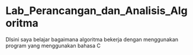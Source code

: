 # Lab_Perancangan_dan_Analisis_Algoritma
DIsini saya belajar bagaimana algoritma bekerja dengan menggunakan program yang menggunakan bahasa C
